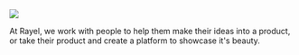 <img src="http://RunningWagon.github.io/consultingSite/logo.svg">



At Rayel, we work with people to help them make their ideas into a product, or take their product and create a platform to showcase it's beauty.